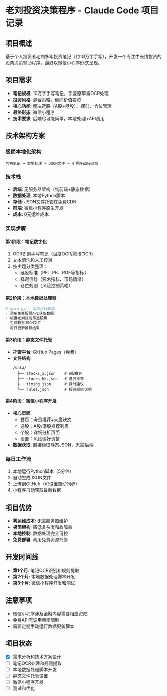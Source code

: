 # 老刘投资决策程序 - Claude Code 项目记录

## 项目概述
基于个人投资者老刘多年投资笔记（约10万字手写），开发一个专注中长线投资的股票决策辅助程序，最终以微信小程序形式呈现。

## 项目需求
- **笔记规模**: 10万字手写笔记，字迹潦草需OCR处理
- **投资风格**: 混合策略，偏向价值投资
- **核心功能**: 解决选股（A股+港股）、择时、仓位管理
- **最终形态**: 微信小程序
- **技术要求**: 后端尽可能简单，本地处理+API调用

## 技术架构方案

### 极简本地化架构
```
老刘笔记 → 本地处理 → JSON文件 → 小程序直接读取
```

### 技术栈
- **后端**: 无服务器架构（纯前端+静态数据）
- **数据处理**: 本地Python脚本
- **存储**: JSON文件托管在免费CDN
- **前端**: 微信小程序原生开发
- **成本**: 0元运维成本

### 实现步骤

#### 第1阶段：笔记数字化
1. OCR识别手写笔记（百度OCR/腾讯OCR）
2. 文本清洗和人工校对
3. 按主题分类整理：
   - 选股标准（PE、PB、ROE等指标）
   - 择时信号（技术指标、市场情绪）
   - 仓位规则（风险控制策略）

#### 第2阶段：本地数据处理器
```python
# main.py - 本地运行脚本
- 调用免费股票API获取数据
- 根据老刘规则筛选股票
- 生成静态JSON文件
- 每日更新推荐结果
```

#### 第3阶段：静态文件托管
- **托管平台**: GitHub Pages（免费）
- **文件结构**:
  ```
  /data/
    ├── stocks_a.json    # A股推荐
    ├── stocks_hk.json   # 港股推荐  
    ├── timing.json      # 择时建议
    └── rules.json       # 投资规则说明
  ```

#### 第4阶段：微信小程序开发
- **核心页面**: 
  - 首页：今日推荐+大盘状态
  - 选股：A股/港股推荐列表
  - 个股：详细分析页面
  - 设置：风险偏好调整
- **数据获取**: 直接读取静态JSON，无需后端

### 每日工作流
1. 本地运行Python脚本（5分钟）
2. 自动生成JSON文件
3. 上传到GitHub（可设置自动同步）
4. 小程序自动获取最新数据

## 项目优势
- **零运维成本**: 无需服务器维护
- **极简架构**: 降低复杂度和故障率
- **本地控制**: 数据处理完全可控
- **免费部署**: 利用免费资源托管

## 开发时间线
- **第1个月**: 笔记OCR识别和规则提取
- **第2个月**: 本地数据处理脚本开发
- **第3个月**: 微信小程序开发和测试

## 注意事项
- 微信小程序涉及金融内容需要相应资质
- 免费API有调用频率限制
- 需要定期手动运行数据更新脚本

## 项目状态
- [x] 需求分析和技术方案设计
- [ ] 笔记OCR处理和规则提取
- [ ] 本地数据处理脚本开发
- [ ] 静态文件托管设置
- [ ] 微信小程序开发
- [ ] 测试和优化
